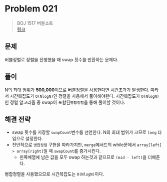 # Problem 021

> BOJ 1517 버블소트
> <br/>
> [링크](https://www.acmicpc.net/problem/1517)

## 문제

버블정렬로 정렬을 진행했을 때 swap 횟수를 반환하는 문제다.

## 풀이

N의 최대 범위가 **500,000**이므로 버블정렬을 사용한다면 시간초과가 발생한다. 따라서 시간복잡도가 `O(NlogN)`인 정렬을 사용해서 풀이해야한다.
시간복잡도가 `O(NlogN)`인 정렬 알고리즘 중 swap이 포함된`병합정렬`을 통해 풀이할 것이다.

## 해결 전략

- swap 횟수를 저장할 `swapCount`변수를 선언한다. N의 최대 범위가 크므로 `long` 타입으로 설정한다.
- 전반적으로 `병합정렬` 구현을 따라가지만, `merge`메서드의 while문에서 `array[left] > array[right]`일 때 `swapCount`를 증가시킨다.
    - 왼쪽배열에 남은 값을 모두 swap 하는것과 같으므로 `(mid - left)`을 더해준다.

병합정렬을 사용했으므로 시간복잡도는 `O(NlogN)`이다.